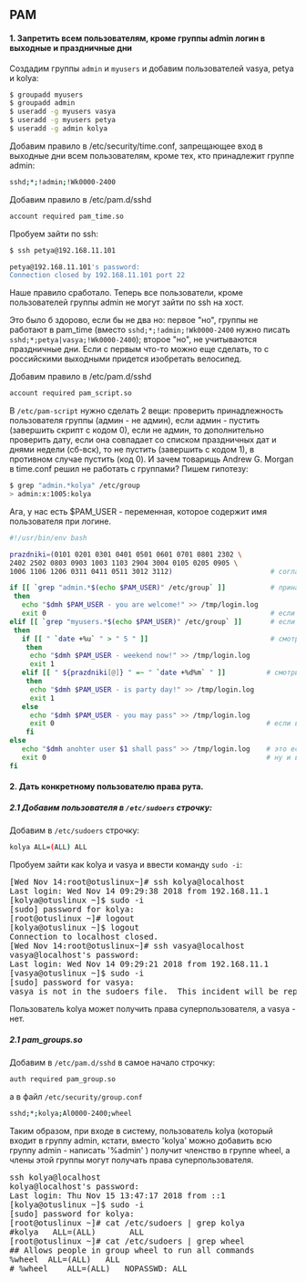 ## PAM

#### 1. Запретить всем пользователям, кроме группы admin логин в выходные и праздничные дни

Создадим группы `admin` и `myusers` и добавим пользователей vasya, petya и kolya:
 
```bash
$ groupadd myusers
$ groupadd admin
$ useradd -g myusers vasya
$ useradd -g myusers petya
$ useradd -g admin kolya
```

Добавим правило в /etc/security/time.conf, запрещающее вход в выходные дни всем пользователям, кроме тех, кто принадлежит группе admin:

```bash
sshd;*;!admin;!Wk0000-2400
```

Добавим правило в /etc/pam.d/sshd

```bash
account required pam_time.so
```

Пробуем зайти по ssh:

```bash
$ ssh petya@192.168.11.101

petya@192.168.11.101's password:
Connection closed by 192.168.11.101 port 22
```
Наше правило сработало. Теперь все пользователи, кроме пользователей группы admin не могут зайти по ssh на хост.

Это было б здорово, если бы не два но: первое "но", группы не работают в pam_time (вместо `sshd;*;!admin;!Wk0000-2400` нужно писать `sshd;*;petya|vasya;!Wk0000-2400`); второе "но", не учитываются праздничные дни. Если с первым что-то можно еще сделать, то с российскими выходными придется изобретать велосипед. 

Добавим правило в /etc/pam.d/sshd

```bash
account required pam_script.so
```

В `/etc/pam-script` нужно сделать 2 вещи: проверить принадлежность пользователя группы (админ - не админ), если админ - пустить (завершить скрипт с кодом 0), если не админ, то дополнительно проверить дату, если она совпадает со списком праздничных дат и днями недели (сб-вск), то не пустить (завершить с кодом 1), в противном случае пустить (код 0). И зачем товарищь Andrew G. Morgan в time.conf решил не работать с группами? Пишем гипотезу:

```bash
$ grep "admin.*kolya" /etc/group
> admin:x:1005:kolya
```

Ага, у нас есть $PAM_USER - переменная, которое содержит имя пользователя при логине.

```bash
#!/usr/bin/env bash

prazdniki=(0101 0201 0301 0401 0501 0601 0701 0801 2302 \ 
2402 2502 0803 0903 1003 1103 2904 3004 0105 0205 0905 \ 
1006 1106 1206 0311 0411 0511 3012 3112)                        # согласно календарю )

if [[ `grep "admin.*$(echo $PAM_USER)" /etc/group` ]]           # принадлежит ли пользователь группе admin
 then
   echo "$dmh $PAM_USER - you are welcome!" >> /tmp/login.log
   exit 0                                                       # если админ - то пускаем
elif [[ `grep "myusers.*$(echo $PAM_USER)" /etc/group` ]]       # если кто-то другой, но из группы myusers
 then
   if [[ " `date +%u` " > " 5 " ]]                              # смотрим день недели, должен быть меньше 5 что б попасть внурть
    then
     echo "$dmh $PAM_USER - weekend now!" >> /tmp/login.log
     exit 1
   elif [[ " ${prazdniki[@]} " =~ " `date +%d%m` " ]]          # смотрим не попадаем ли в праздники 
    then
     echo "$dmh $PAM_USER - is party day!" >> /tmp/login.log
     exit 1
   else
     echo "$dmh $PAM_USER - you may pass" >> /tmp/login.log
     exit 0                                                    # если все хорошо - пускаем внутрь
    fi
else
   echo "$dmh anohter user $1 shall pass" >> /tmp/login.log    # это если пользователь вне групп admin, myusers
   exit 0                                                      # ну и все пишем в лог /tmp/login.log
fi
```

#### 2. Дать конкретному пользователю права рута.

##### 2.1 Добавим пользователя в `/etc/sudoers` строчку:

Добавим в `/etc/sudoers` строчку:

```bash
kolya ALL=(ALL) ALL
```

Пробуем зайти как kolya и vasya и ввести команду `sudo -i`:

<pre>
[Wed Nov 14:root@otuslinux~]# ssh kolya@localhost
Last login: Wed Nov 14 09:29:38 2018 from 192.168.11.1
[kolya@otuslinux ~]$ sudo -i
[sudo] password for kolya:
[root@otuslinux ~]# logout
[kolya@otuslinux ~]$ logout
Connection to localhost closed.
[Wed Nov 14:root@otuslinux~]# ssh vasya@localhost
vasya@localhost's password:
Last login: Wed Nov 14 09:29:21 2018 from 192.168.11.1
[vasya@otuslinux ~]$ sudo -i
[sudo] password for vasya:
vasya is not in the sudoers file.  This incident will be reported.
</pre>

Пользователь kolya может получить права суперпользователя, а vasya - нет.

##### 2.1 pam_groups.so

Добавим в `/etc/pam.d/sshd` в самое начало строчку:

```bash
auth required pam_group.so
```

а в файл `/etc/security/group.conf`

```bash
sshd;*;kolya;Al0000-2400;wheel
```
Таким образом, при входе в систему, пользователь kolya (который входит в группу admin, кстати, вместо 'kolya' можно добавить всю группу admin - написать '%admin' ) получит членство в группе wheel, а члены этой группы могут получать права суперпользователя.

<pre>
ssh kolya@localhost
kolya@localhost's password:
Last login: Thu Nov 15 13:47:17 2018 from ::1
[kolya@otuslinux ~]$ sudo -i
[sudo] password for kolya:
[root@otuslinux ~]# cat /etc/sudoers | grep kolya
#kolya   ALL=(ALL)       ALL
[root@otuslinux ~]# cat /etc/sudoers | grep wheel
## Allows people in group wheel to run all commands
%wheel	ALL=(ALL)	ALL
# %wheel	ALL=(ALL)	NOPASSWD: ALL
</pre>
